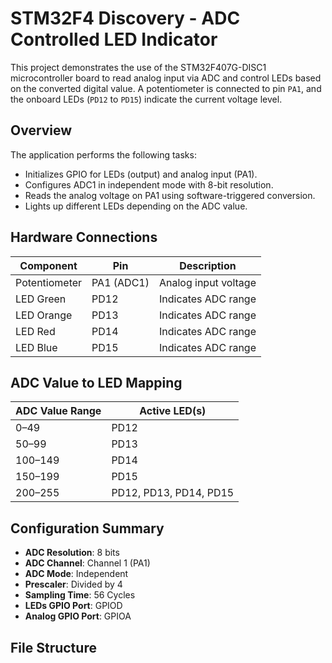 # STM32F4 Discovery - ADC Controlled LED Indicator

This project demonstrates the use of the STM32F407G-DISC1 microcontroller board to read analog input via ADC and control LEDs based on the converted digital value. A potentiometer is connected to pin `PA1`, and the onboard LEDs (`PD12` to `PD15`) indicate the current voltage level.

## Overview

The application performs the following tasks:
- Initializes GPIO for LEDs (output) and analog input (PA1).
- Configures ADC1 in independent mode with 8-bit resolution.
- Reads the analog voltage on PA1 using software-triggered conversion.
- Lights up different LEDs depending on the ADC value.

## Hardware Connections

| Component       | Pin         | Description             |
|----------------|-------------|-------------------------|
| Potentiometer   | PA1 (ADC1)  | Analog input voltage    |
| LED Green       | PD12        | Indicates ADC range     |
| LED Orange      | PD13        | Indicates ADC range     |
| LED Red         | PD14        | Indicates ADC range     |
| LED Blue        | PD15        | Indicates ADC range     |

## ADC Value to LED Mapping

| ADC Value Range | Active LED(s)      |
|-----------------|--------------------|
| 0–49            | PD12               |
| 50–99           | PD13               |
| 100–149         | PD14               |
| 150–199         | PD15               |
| 200–255         | PD12, PD13, PD14, PD15 |

## Configuration Summary

- **ADC Resolution**: 8 bits
- **ADC Channel**: Channel 1 (PA1)
- **ADC Mode**: Independent
- **Prescaler**: Divided by 4
- **Sampling Time**: 56 Cycles
- **LEDs GPIO Port**: GPIOD
- **Analog GPIO Port**: GPIOA

## File Structure

